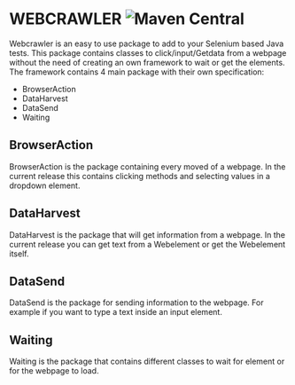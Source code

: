 

# WEBCRAWLER ![Maven Central](https://img.shields.io/maven-central/v/io.github.tquality/webcrawler.svg)

Webcrawler is an easy to use package to add to your Selenium based Java tests. This package contains classes to click/input/Getdata from a webpage without the need of creating an own framework to wait or get the elements.
The framework contains 4 main package with their own specification:
* BrowserAction
* DataHarvest
* DataSend
* Waiting

## BrowserAction
BrowserAction is the package containing every moved of a webpage. In the current release this contains clicking methods and selecting values in a dropdown element.

## DataHarvest
DataHarvest is the package that will get information from a webpage. In the current release you can get text from a Webelement or get the Webelement itself.

## DataSend
DataSend is the package for sending information to the webpage. For example if you want to type a text inside an input element.

## Waiting
Waiting is the package that contains different classes to wait for element or for the webpage to load. 

